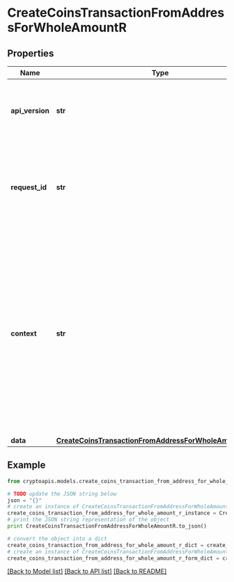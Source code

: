 # CreateCoinsTransactionFromAddressForWholeAmountR


## Properties
Name | Type | Description | Notes
------------ | ------------- | ------------- | -------------
**api_version** | **str** | Specifies the version of the API that incorporates this endpoint. | 
**request_id** | **str** | Defines the ID of the request. The &#x60;requestId&#x60; is generated by Crypto APIs and it&#39;s unique for every request. | 
**context** | **str** | In batch situations the user can use the context to correlate responses with requests. This property is present regardless of whether the response was successful or returned as an error. &#x60;context&#x60; is specified by the user. | [optional] 
**data** | [**CreateCoinsTransactionFromAddressForWholeAmountRData**](CreateCoinsTransactionFromAddressForWholeAmountRData.md) |  | 

## Example

```python
from cryptoapis.models.create_coins_transaction_from_address_for_whole_amount_r import CreateCoinsTransactionFromAddressForWholeAmountR

# TODO update the JSON string below
json = "{}"
# create an instance of CreateCoinsTransactionFromAddressForWholeAmountR from a JSON string
create_coins_transaction_from_address_for_whole_amount_r_instance = CreateCoinsTransactionFromAddressForWholeAmountR.from_json(json)
# print the JSON string representation of the object
print CreateCoinsTransactionFromAddressForWholeAmountR.to_json()

# convert the object into a dict
create_coins_transaction_from_address_for_whole_amount_r_dict = create_coins_transaction_from_address_for_whole_amount_r_instance.to_dict()
# create an instance of CreateCoinsTransactionFromAddressForWholeAmountR from a dict
create_coins_transaction_from_address_for_whole_amount_r_form_dict = create_coins_transaction_from_address_for_whole_amount_r.from_dict(create_coins_transaction_from_address_for_whole_amount_r_dict)
```
[[Back to Model list]](../README.md#documentation-for-models) [[Back to API list]](../README.md#documentation-for-api-endpoints) [[Back to README]](../README.md)


